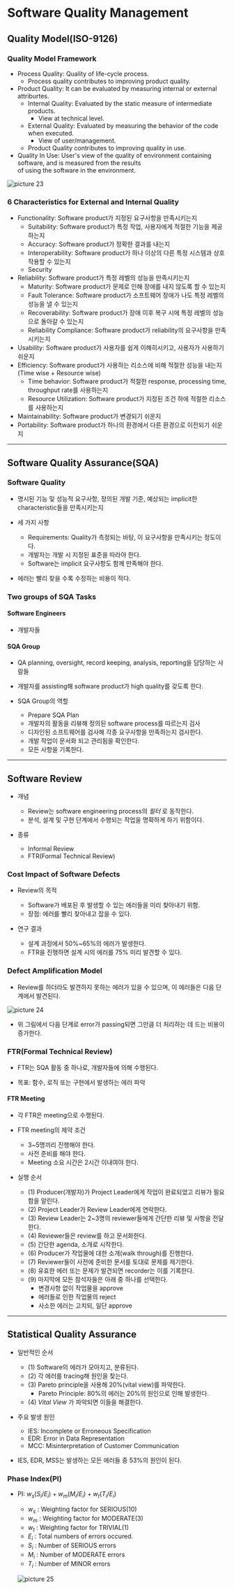 # Software Quality Management

## Quality Model(ISO-9126)

### Quality Model Framework

- Process Quality: Quality of life-cycle process.
  - Process quality contributes to improving product quality.
- Product Quality: It can be evaluated by measuring internal or external attriburtes.
  - Internal Quality: Evaluated by the static measure of intermediate products.
    - View at technical level.
  - External Quality: Evaluated by measuring the behavior of the code when executed.
    - View of user/management.
  - Product Quality contributes to improving quality in use.
- Quality In Use: User's view of the quality of environment containing software, and is measured from the results  
  of using the software in the environment.

![picture 23](/images/OTHERS_SE_1.png)

### 6 Characteristics for External and Internal Quality

- Functionality: Software product가 지정된 요구사항을 만족시키는지
  - Suitability: Software product가 특정 작업, 사용자에게 적절한 기능을 제공하는지
  - Accuracy: Software product가 정확한 결과를 내는지
  - Interoperability: Software product가 하나 이상의 다른 특정 시스템과 상호작용할 수 있는지
  - Security
- Reliability: Software product가 특정 레벨의 성능을 만족시키는지
  - Maturity: Software product가 문제로 인해 장애를 내지 않도록 할 수 있는지
  - Fault Tolerance: Software product가 소프트웨어 장애가 나도 특정 레벨의 성능을 낼 수 있는지
  - Recoverability: Software product가 장애 이후 복구 시에 특정 레벨의 성능으로 돌아갈 수 있는지
  - Reliability Compliance: Software product가 reliability의 요구사항을 만족시키는지
- Usability: Software product가 사용자를 쉽게 이해히시키고, 사용자가 사용하기 쉬운지
- Efficiency: Software product가 사용하는 리소스에 비해 적절한 성능을 내는지(Time wise + Resource wise)
  - Time behavior: Software product가 적절한 response, processing time, throughput rate를 사용하는지
  - Resource Utilization: Software product가 지정된 조건 하에 적절한 리소스를 사용하는지
- Maintainability: Software product가 변경되기 쉬운지
- Portability: Software product가 하나의 환경에서 다른 환경으로 이전되기 쉬운지

---

## Software Quality Assurance(SQA)

### Software Quality

- 명시된 기능 및 성능적 요구사항, 정의된 개발 기준, 예상되는 implicit한 characteristic들을 만족시키는지

- 세 가지 사항

  - Requirements: Quality가 측정되는 바탕, 이 요구사항을 만족시키는 정도이다.
  - 개발자는 개발 시 지정된 표준을 따라야 한다.
  - Software는 implicit 요구사항도 함께 만족해야 한다.

- 에러는 빨리 찾을 수록 수정하는 비용이 적다.

### Two groups of SQA Tasks

#### Software Engineers

- 개발자들

#### SQA Group

- QA planning, oversight, record keeping, analysis, reporting을 담당하는 사람들
- 개발자를 assisting해 software product가 high quality를 갖도록 한다.

- SQA Group의 역할

  - Prepare SQA Plan
  - 개발자의 활동을 리뷰해 정의된 software process를 따르는지 검사
  - 디자인된 소프트웨어를 검사해 각종 요구사항을 만족하는지 검사한다.
  - 개발 작업이 문서화 되고 관리됨을 확인한다.
  - 모든 사항을 기록한다.

---

## Software Review

- 개념

  - Review는 software engineering process의 _필터_ 로 동작한다.
  - 분석, 설계 및 구현 단계에서 수행되는 작업을 명확하게 하기 위함이다.

- 종류
  - Informal Review
  - FTR(Formal Technical Review)

### Cost Impact of Software Defects

- Review의 목적

  - Software가 배포된 후 발생할 수 있는 에러들을 미리 찾아내기 위함.
  - 장점: 에러를 빨리 찾아내고 잡을 수 있다.

- 연구 결과
  - 설계 과정에서 50%~65%의 에러가 발생한다.
  - FTR을 진행하면 설계 시의 에러를 75% 미리 발견할 수 있다.

### Defect Amplification Model

- Review를 하더라도 발견하지 못하는 에러가 있을 수 있으며, 이 에러들은 다음 단계에서 발견된다.

![picture 24](/images/OTHERS_SE_2.png)

- 위 그림에서 다음 단계로 error가 passing되면 그만큼 더 처리하는 데 드는 비용이 증가한다.

### FTR(Formal Technical Review)

- FTR는 SQA 활동 중 하나로, 개발자들에 의해 수행된다.

- 목표: 함수, 로직 또는 구현에서 발생하는 에러 파악

#### FTR Meeting

- 각 FTR은 meeting으로 수행된다.

- FTR meeting의 제약 조건

  - 3~5명끼리 진행해야 한다.
  - 사전 준비를 해야 한다.
  - Meeting 소요 시간은 2시간 이내여야 한다.

- 실행 순서

  - (1) Producer(개발자)가 Project Leader에게 작업이 완료되었고 리뷰가 필요함을 알린다.
  - (2) Project Leader가 Review Leader에게 연락한다.
  - (3) Review Leader는 2~3명의 reviewer들에게 간단한 리뷰 및 사항을 전달한다.
  - (4) Reviewer들은 review를 하고 문서화한다.
  - (5) 간단한 agenda, 소개로 시작한다.
  - (6) Producer가 작업물에 대한 소개(walk through)를 진행한다.
  - (7) Reviewer들이 사전에 준비한 문서를 토대로 문제를 제기한다.
  - (8) 유효한 에러 또는 문제가 발견되면 recorder는 이를 기록한다.
  - (9) 마지막에 모든 참석자들은 아래 중 하나를 선택한다.
    - 변경사항 없이 작업물을 approve
    - 에러들로 인한 작업물의 reject
    - 사소한 에러는 고치되, 일단 approve

---

## Statistical Quality Assurance

- 일반적인 순서

  - (1) Software의 에러가 모아지고, 분류된다.
  - (2) 각 에러를 tracing해 원인을 찾는다.
  - (3) Pareto principle을 사용해 20%(vital view)를 파악한다.
    - Pareto Principle: 80%의 에러는 20%의 원인으로 인해 발생한다.
  - (4) _Vital View_ 가 파악되면 이들을 해결한다.

- 주요 발생 원인

  - IES: Incomplete or Erroneous Specification
  - EDR: Error in Data Representation
  - MCC: Misinterpretation of Customer Communication

- IES, EDR, MSS는 발생하는 모든 에러들 중 53%의 원인이 된다.

### Phase Index(PI)

- PI: $w_s(S_i/E_i) + w_m(M_i/E_i) + w_t(T_i/E_i)$

  - $w_s$ : Weighting factor for SERIOUS(10)
  - $w_m$ : Weighting factor for MODERATE(3)
  - $w_t$ : Weighting factor for TRIVIAL(1)
  - $E_i$ : Total numbers of errors occured.
  - $S_i$ : Number of SERIOUS errors
  - $M_i$ : Number of MODERATE errors
  - $T_i$ : Number of MINOR errors

  ![picture 25](/images/OTHERS_SE_3.png)
